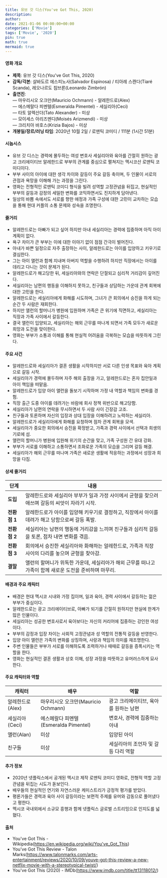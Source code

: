 ```yaml
---
title: 유브 갓 디스(You've Got This, 2020)
description: 
author: 
date: 2021-01-06 00:00:00+00:00
categories: ['Movie']
tags: ['Movie', '2020']
pin: true
math: true
mermaid: true
---
```

#### 영화 개요

- **제목**: 유브 갓 디스(You've Got This, 2020)  
- **감독/각본**: 살바도르 에스피노사(Salvador Espinosa) / 티아레 스캔다(Tiaré Scanda), 레오나르도 침브론(Leonardo Zimbrón)  
- **출연진**:  
  — 마우리시오 오크만(Mauricio Ochmann) - 알레한드로(Alex)  
  — 에스메랄다 피멘텔(Esmeralda Pimentel) - 세실리아(Ceci)  
  — 타토 알렉산더(Tato Alexander) - 미상  
  — 모이세스 아리즈멘디(Moisés Arizmendi) - 미상  
  — 크리치아 바호스(Krizia Bajos) - 미상  
- **개봉일/장르/러닝 타임**: 2020년 10월 2일 / 로맨틱 코미디 / 111분 (1시간 51분)  

#### 시놉시스

- 유브 갓 디스는 경력에 몰두하는 여성 변호사 세실리아와 육아를 간절히 원하는 광고 크리에이티브 알레한드로 부부의 관계를 중심으로 펼쳐지는 멕시코산 로맨틱 코미디이다.  
- 부부 사이의 아이에 대한 생각 차이와 갈등이 주요 갈등 축이며, 두 인물이 서로의 관점과 욕망을 이해해 가는 과정을 그린다.  
- 영화는 전형적인 로맨틱 코미디 형식을 빌려 성역할 고정관념을 뒤집고, 현실적인 부부의 갈등과 감정의 세밀한 변화를 코믹하면서도 진지하게 담아낸다.  
- 일상의 바쁨 속에서도 서로를 향한 애정과 가족 구성에 대한 고민이 교차하는 모습을 통해 현대 커플의 소통 문제와 성숙을 조명한다.  

#### 줄거리

- 알레한드로는 아빠가 되고 싶어 하지만 아내 세실리아는 경력에 집중하며 아직 아이 계획이 없다.  
- 욕구 차이가 큰 부부는 이에 대한 이야기 없이 점점 간극이 벌어진다.  
- 아내가 바쁜 일정으로 자주 출장하는 사이, 알레한드로는 아이를 입양하고 키우기로 결심한다.  
- 그는 아이 앨런과 함께 지내며 아버지 역할을 수행하려 하지만 직장에서는 아이를 데리고 다니는 것이 문제가 된다.  
- 알레한드로가 해고당한 뒤, 세실리아와의 연락은 단절되고 심리적 거리감이 깊어진다.  
- 세실리아는 남편의 행동을 이해하지 못하고, 친구들과 상담하는 가운데 관계 회복에 대한 고민을 한다.  
- 알레한드로는 세실리아에게 화해를 시도하며, 그녀가 큰 회의에서 승진을 하게 되는 순간 두 사람은 재회한다.  
- 하지만 앨런의 할머니가 병원에 입원하며 가족은 큰 위기에 직면하고, 세실리아는 직장과 가족 사이에서 갈등한다.  
- 결국 앨런이 입양되고, 세실리아는 해외 근무를 떠나게 되면서 가족 모두가 새로운 희망과 도전을 맞이한다.  
- 영화는 부부가 소통과 이해를 통해 현실적 어려움을 극복하는 모습을 따뜻하게 그린다.  

#### 주요 사건

- 알레한드로와 세실리아가 결혼 생활을 시작하지만 서로 다른 인생 목표와 육아 계획으로 갈등 시작.  
- 세실리아가 경력에 몰두하며 자주 해외 출장을 가고, 알레한드로는 혼자 집안일과 아이 책임을 떠맡음.  
- 알레한드로가 입양 아이 앨런을 돌보기 시작하며 가정 내 역할과 책임의 변화를 경험.  
- 직장 출근 도중 아이를 데려가는 바람에 회사 정책 위반으로 해고당함.  
- 세실리아가 남편의 연락을 무시하면서 두 사람 사이 긴장감 고조.  
- 친구들과 토론하며 자신의 입장과 상대 입장을 이해하려고 노력하는 세실리아.  
- 알레한드로가 세실리아에게 화해를 요청하며 점차 관계 회복을 모색.  
- 세실리아가 중요한 회의에서 승진을 확정받고, 가족과 경력 사이에서 선택과 희생의 기로에 섬.  
- 앨런의 할머니가 병원에 입원해 위기의 순간을 맞고, 가족 구성원 간 유대 강화.  
- 부부가 서로를 이해하고 소통하면서 조화로운 가족의 모습을 그리며 갈등 해결.  
- 세실리아가 해외 근무를 떠나며 가족은 새로운 생활에 적응하는 과정에서 성장과 희망을 다짐.  

#### 상세 줄거리

| **단계**   | **내용**                                                                                          |
|------------|---------------------------------------------------------------------------------------------------|
| **도입**   | 알레한드로와 세실리아 부부가 일과 가정 사이에서 균형을 찾으려 애쓰며 갈등의 씨앗이 자라기 시작.   |
| **전환점 1** | 알레한드로가 아이를 입양해 키우기로 결정하고, 직장에서 아이를 데려가 해고 당함으로써 갈등 폭발.    |
| **전환점 2** | 세실리아는 남편의 행동에 거리감을 느끼며 친구들과 심리적 갈등을 토론, 점차 내면 변화를 겪음.       |
| **전환점 3** | 회의에서 승진한 세실리아와 화해하는 알레한드로, 가족과 직장 사이의 다리를 놓으며 균형을 찾아감.  |
| **결말**   | 앨런의 할머니가 위독한 가운데, 세실리아가 해외 근무를 떠나고 가족이 함께 새로운 도전을 준비하며 마무리.|  

#### 배경과 주요 캐릭터

- 배경은 현대 멕시코 시내와 가정 집이며, 일과 육아, 경력 사이에서 갈등하는 젊은 부부가 중심이다.  
- 알레한드로는 광고 크리에이티브로, 아빠가 되기를 간절히 원하지만 현실에 한계가 많은 인물이다.  
- 세실리아는 성공한 변호사로서 육아보다는 자신의 커리어에 집중하는 강인한 여성이다.  
- 부부의 감정과 입장 차이는 사회적 고정관념과 성 역할의 전통적 갈등을 반영한다.  
- 입양 아이 앨런은 가족의 변화를 상징하며, 사랑과 책임의 의미를 재조명한다.  
- 주변 인물들은 부부가 서로를 이해하도록 조력하거나 때때로 갈등을 증폭시키는 역할을 한다.  
- 영화는 현실적인 결혼 생활과 상호 이해, 성장 과정을 따뜻하고 유머러스하게 묘사한다.  

#### 주요 캐릭터와 역할

| **캐릭터** | **배우**           | **역할**                      |
|------------|--------------------|------------------------------|
| 알레한드로(Alex) | 마우리시오 오크만(Mauricio Ochmann) | 광고 크리에이티브, 육아를 원하는 남편  |
| 세실리아(Ceci)   | 에스메랄다 피멘텔(Esmeralda Pimentel)  | 변호사, 경력에 집중하는 아내        |
| 앨런(Alan)       | 미상               | 입양된 아이                    |
| 친구들          | 미상               | 세실리아의 조언자 및 갈등 다리 역할     |

#### 추가 정보

- 2020년 넷플릭스에서 공개된 멕시코 제작 로맨틱 코미디 영화로, 전형적 역할 고정관념을 뒤집는 시도가 돋보인다.  
- 배우들의 현실적인 연기와 자연스러운 케미스트리가 긍정적 평가를 받았다.  
- 평론가들은 경력과 육아 사이 갈등이라는 보편적 주제를 유머와 감동으로 풀어냈다고 평한다.  
- 멕시코 국내외에서 소규모 흥행과 함께 넷플릭스 글로벌 스트리밍으로 인지도를 넓혔다.  

#### 출처

- You've Got This - Wikipedia(https://en.wikipedia.org/wiki/You've_Got_This)  
- You've Got This Review - Talon Marks(https://www.talonmarks.com/arts-entertainment/reviews/2020/10/09/youve-got-this-review-a-new-netflix-movie-with-a-stereotypical-twist/)  
- You've Got This (2020) - IMDb(https://www.imdb.com/title/tt13118012/)
